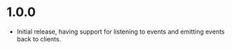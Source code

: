 # 1.0.0

* Initial release, having support for listening to events and emitting events
  back to clients.
